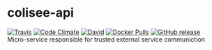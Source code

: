 # colisee-api
[![Travis](https://img.shields.io/travis/siggame/colisee-api.svg?style=flat-square)](https://travis-ci.org/siggame/colisee-api) [![Code Climate](https://img.shields.io/codeclimate/github/siggame/colisee-api.svg?style=flat-square)](https://codeclimate.com/github/siggame/colisee-api) [![David](https://img.shields.io/david/siggame/colisee-api.svg?style=flat-square)]() [![Docker Pulls](https://img.shields.io/docker/pulls/siggame/colisee-api.svg?style=flat-square)](https://hub.docker.com/r/siggame/colisee-api/) [![GitHub release](https://img.shields.io/github/release/siggame/colisee-api.svg?style=flat-square)](https://github.com/siggame/colisee-api/releases)  
Micro-service responsible for trusted external service communiction

